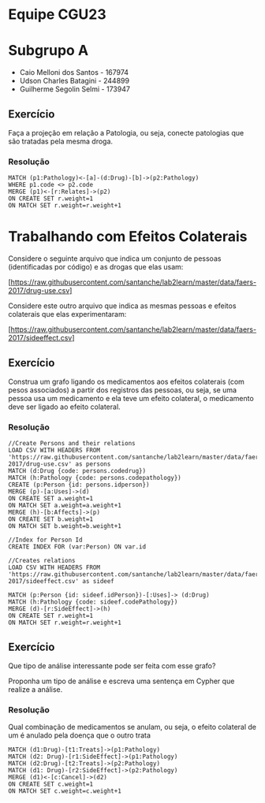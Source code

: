# Equipe CGU23

# Subgrupo A
* Caio Melloni dos Santos - 167974
* Udson Charles Batagini - 244899
* Guilherme Segolin Selmi - 173947

## Exercício

Faça a projeção em relação a Patologia, ou seja, conecte patologias que são tratadas pela mesma droga.

### Resolução
~~~cypher
MATCH (p1:Pathology)<-[a]-(d:Drug)-[b]->(p2:Pathology)
WHERE p1.code <> p2.code
MERGE (p1)<-[r:Relates]->(p2)
ON CREATE SET r.weight=1
ON MATCH SET r.weight=r.weight+1
~~~

# Trabalhando com Efeitos Colaterais

Considere o seguinte arquivo que indica um conjunto de pessoas (identificadas por código) e as drogas que elas usam:

[https://raw.githubusercontent.com/santanche/lab2learn/master/data/faers-2017/drug-use.csv]

Considere este outro arquivo que indica as mesmas pessoas e efeitos colaterais que elas experimentaram:

[https://raw.githubusercontent.com/santanche/lab2learn/master/data/faers-2017/sideeffect.csv]

## Exercício

Construa um grafo ligando os medicamentos aos efeitos colaterais (com pesos associados) a partir dos registros das pessoas, ou seja, se uma pessoa usa um medicamento e ela teve um efeito colateral, o medicamento deve ser ligado ao efeito colateral.

### Resolução
~~~cypher
//Create Persons and their relations
LOAD CSV WITH HEADERS FROM 'https://raw.githubusercontent.com/santanche/lab2learn/master/data/faers-2017/drug-use.csv' as persons
MATCH (d:Drug {code: persons.codedrug})
MATCH (h:Pathology {code: persons.codepathology})
CREATE (p:Person {id: persons.idperson})
MERGE (p)-[a:Uses]->(d)
ON CREATE SET a.weight=1
ON MATCH SET a.weight=a.weight+1
MERGE (h)-[b:Affects]->(p)
ON CREATE SET b.weight=1
ON MATCH SET b.weight=b.weight+1

//Index for Person Id
CREATE INDEX FOR (var:Person) ON var.id

//Creates relations
LOAD CSV WITH HEADERS FROM 'https://raw.githubusercontent.com/santanche/lab2learn/master/data/faers-2017/sideeffect.csv' as sideef

MATCH (p:Person {id: sideef.idPerson})-[:Uses]-> (d:Drug)
MATCH (h:Pathology {code: sideef.codePathology})
MERGE (d)-[r:SideEffect]->(h)
ON CREATE SET r.weight=1
ON MATCH SET r.weight=r.weight+1
~~~

## Exercício

Que tipo de análise interessante pode ser feita com esse grafo?

Proponha um tipo de análise e escreva uma sentença em Cypher que realize a análise.

### Resolução

Qual combinação de medicamentos se anulam, ou seja, o efeito colateral de um é anulado pela doença que o outro trata
~~~cypher
MATCH (d1:Drug)-[t1:Treats]->(p1:Pathology)
MATCH (d2: Drug)-[r1:SideEffect]->(p1:Pathology)
MATCH (d2:Drug)-[t2:Treats]->(p2:Pathology)
MATCH (d1: Drug)-[r2:SideEffect]->(p2:Pathology)
MERGE (d1)<-[c:Cancel]->(d2)
ON CREATE SET c.weight=1
ON MATCH SET c.weight=c.weight+1
~~~
